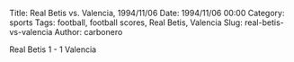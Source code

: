 Title: Real Betis vs. Valencia, 1994/11/06
Date: 1994/11/06 00:00
Category: sports
Tags: football, football scores, Real Betis, Valencia
Slug: real-betis-vs-valencia
Author: carbonero


Real Betis 1 - 1 Valencia
